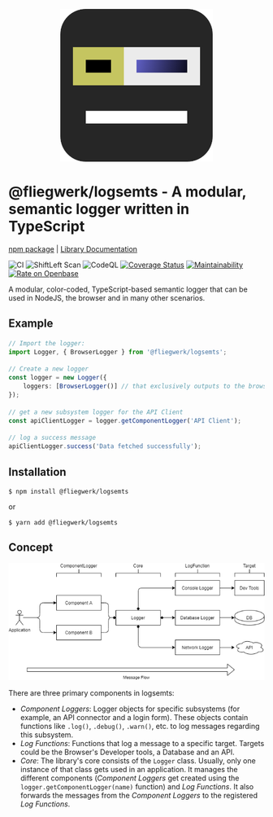 <p align="center">
<img alt="LogSemTS Logo" height="300" src="assets/logo.png" />
</p>

# @fliegwerk/logsemts - A modular, semantic logger written in TypeScript

[npm package](https://npmjs.com/package/@fliegwerk/logsemts)
| [Library Documentation](https://fliegwerk.github.io/logsemts)

![CI](https://github.com/fliegwerk/logsemts/workflows/CI/badge.svg)
![ShiftLeft Scan](https://github.com/fliegwerk/logsemts/workflows/ShiftLeft%20Scan/badge.svg)
![CodeQL](https://github.com/fliegwerk/logsemts/workflows/CodeQL/badge.svg)
[![Coverage Status](https://coveralls.io/repos/github/fliegwerk/logsemts/badge.svg?branch=master)](https://coveralls.io/github/fliegwerk/logsemts?branch=master)
[![Maintainability](https://api.codeclimate.com/v1/badges/c2d8d3ab896d0bb100ea/maintainability)](https://codeclimate.com/github/fliegwerk/logsemts/maintainability)
[![Rate on Openbase](https://badges.openbase.io/js/rating/@fliegwerk/logsemts.svg)](https://openbase.io/js/@fliegwerk/logsemts?utm_source=embedded&utm_medium=badge&utm_campaign=rate-badge)

A modular, color-coded, TypeScript-based semantic logger that can be used in NodeJS, the browser and in many other scenarios.

## Example

```ts
// Import the logger:
import Logger, { BrowserLogger } from '@fliegwerk/logsemts';

// Create a new logger
const logger = new Logger({
	loggers: [BrowserLogger()] // that exclusively outputs to the browser dev tools
});

// get a new subsystem logger for the API Client
const apiClientLogger = logger.getComponentLogger('API Client');

// log a success message
apiClientLogger.success('Data fetched successfully');
```

## Installation

```shell script
$ npm install @fliegwerk/logsemts
```

or

```shell script
$ yarn add @fliegwerk/logsemts
```

## Concept

![Concept Overview Diagram](assets/drawio/concept-overview.png)

There are three primary components in logsemts:

- _Component Loggers_: Logger objects for specific subsystems (for example, an API connector and a login form).
  These objects contain functions like `.log()`, `.debug()`, `.warn()`, etc. to log messages regarding this subsystem.
- _Log Functions_: Functions that log a message to a specific target. Targets could be the Browser's Developer tools, a
  Database and an API.
- _Core_: The library's core consists of the `Logger` class. Usually, only one instance of that class gets used in an
  application. It manages the different components (_Component Loggers_ get created using the
  `logger.getComponentLogger(name)` function) and _Log Functions_. It also forwards the messages from the _Component
  Loggers_ to the registered _Log Functions_.
